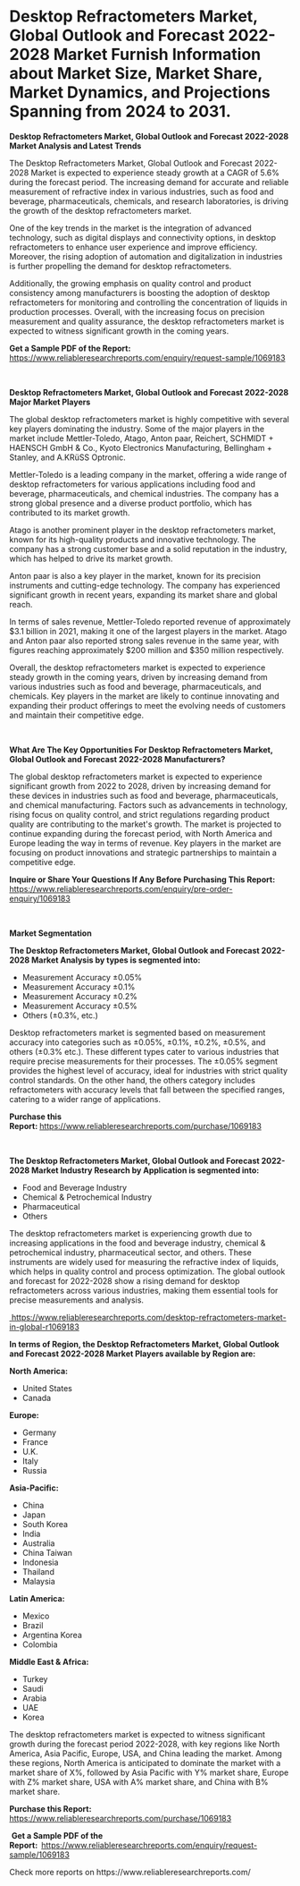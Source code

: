 <p><h1>Desktop Refractometers Market, Global Outlook and Forecast 2022-2028 Market Furnish Information about Market Size, Market Share, Market Dynamics, and Projections Spanning from 2024 to 2031.</h1></p><p><strong>Desktop Refractometers Market, Global Outlook and Forecast 2022-2028 Market Analysis and Latest Trends</strong></p>
<p><p>The Desktop Refractometers Market, Global Outlook and Forecast 2022-2028 Market is expected to experience steady growth at a CAGR of 5.6% during the forecast period. The increasing demand for accurate and reliable measurement of refractive index in various industries, such as food and beverage, pharmaceuticals, chemicals, and research laboratories, is driving the growth of the desktop refractometers market.</p><p>One of the key trends in the market is the integration of advanced technology, such as digital displays and connectivity options, in desktop refractometers to enhance user experience and improve efficiency. Moreover, the rising adoption of automation and digitalization in industries is further propelling the demand for desktop refractometers.</p><p>Additionally, the growing emphasis on quality control and product consistency among manufacturers is boosting the adoption of desktop refractometers for monitoring and controlling the concentration of liquids in production processes. Overall, with the increasing focus on precision measurement and quality assurance, the desktop refractometers market is expected to witness significant growth in the coming years.</p></p>
<p><strong>Get a Sample PDF of the Report:&nbsp;</strong> <a href="https://www.reliableresearchreports.com/enquiry/request-sample/1069183">https://www.reliableresearchreports.com/enquiry/request-sample/1069183</a></p>
<p>&nbsp;</p>
<p><strong>Desktop Refractometers Market, Global Outlook and Forecast 2022-2028 Major Market Players</strong></p>
<p><p>The global desktop refractometers market is highly competitive with several key players dominating the industry. Some of the major players in the market include Mettler-Toledo, Atago, Anton paar, Reichert, SCHMIDT + HAENSCH GmbH & Co., Kyoto Electronics Manufacturing, Bellingham + Stanley, and A.KRüSS Optronic.</p><p>Mettler-Toledo is a leading company in the market, offering a wide range of desktop refractometers for various applications including food and beverage, pharmaceuticals, and chemical industries. The company has a strong global presence and a diverse product portfolio, which has contributed to its market growth.</p><p>Atago is another prominent player in the desktop refractometers market, known for its high-quality products and innovative technology. The company has a strong customer base and a solid reputation in the industry, which has helped to drive its market growth.</p><p>Anton paar is also a key player in the market, known for its precision instruments and cutting-edge technology. The company has experienced significant growth in recent years, expanding its market share and global reach.</p><p>In terms of sales revenue, Mettler-Toledo reported revenue of approximately $3.1 billion in 2021, making it one of the largest players in the market. Atago and Anton paar also reported strong sales revenue in the same year, with figures reaching approximately $200 million and $350 million respectively.</p><p>Overall, the desktop refractometers market is expected to experience steady growth in the coming years, driven by increasing demand from various industries such as food and beverage, pharmaceuticals, and chemicals. Key players in the market are likely to continue innovating and expanding their product offerings to meet the evolving needs of customers and maintain their competitive edge.</p></p>
<p>&nbsp;</p>
<p><strong>What Are The Key Opportunities For Desktop Refractometers Market, Global Outlook and Forecast 2022-2028 Manufacturers?</strong></p>
<p><p>The global desktop refractometers market is expected to experience significant growth from 2022 to 2028, driven by increasing demand for these devices in industries such as food and beverage, pharmaceuticals, and chemical manufacturing. Factors such as advancements in technology, rising focus on quality control, and strict regulations regarding product quality are contributing to the market's growth. The market is projected to continue expanding during the forecast period, with North America and Europe leading the way in terms of revenue. Key players in the market are focusing on product innovations and strategic partnerships to maintain a competitive edge.</p></p>
<p><strong>Inquire or Share Your Questions If Any Before Purchasing This Report:</strong> <a href="https://www.reliableresearchreports.com/enquiry/pre-order-enquiry/1069183">https://www.reliableresearchreports.com/enquiry/pre-order-enquiry/1069183</a></p>
<p>&nbsp;</p>
<p><strong>Market Segmentation</strong></p>
<p><strong>The Desktop Refractometers Market, Global Outlook and Forecast 2022-2028 Market Analysis by types is segmented into:</strong></p>
<p><ul><li>Measurement Accuracy ±0.05%</li><li>Measurement Accuracy ±0.1%</li><li>Measurement Accuracy ±0.2%</li><li>Measurement Accuracy ±0.5%</li><li>Others (±0.3%, etc.)</li></ul></p>
<p><p>Desktop refractometers market is segmented based on measurement accuracy into categories such as ±0.05%, ±0.1%, ±0.2%, ±0.5%, and others (±0.3% etc.). These different types cater to various industries that require precise measurements for their processes. The ±0.05% segment provides the highest level of accuracy, ideal for industries with strict quality control standards. On the other hand, the others category includes refractometers with accuracy levels that fall between the specified ranges, catering to a wider range of applications.</p></p>
<p><strong>Purchase this Report:&nbsp;</strong><a href="https://www.reliableresearchreports.com/purchase/1069183">https://www.reliableresearchreports.com/purchase/1069183</a></p>
<p>&nbsp;</p>
<p><strong>The Desktop Refractometers Market, Global Outlook and Forecast 2022-2028 Market Industry Research by Application is segmented into:</strong></p>
<p><ul><li>Food and Beverage Industry</li><li>Chemical & Petrochemical Industry</li><li>Pharmaceutical</li><li>Others</li></ul></p>
<p><p>The desktop refractometers market is experiencing growth due to increasing applications in the food and beverage industry, chemical & petrochemical industry, pharmaceutical sector, and others. These instruments are widely used for measuring the refractive index of liquids, which helps in quality control and process optimization. The global outlook and forecast for 2022-2028 show a rising demand for desktop refractometers across various industries, making them essential tools for precise measurements and analysis.</p></p>
<p><a href="https://www.reliableresearchreports.com/desktop-refractometers-market-in-global-r1069183">&nbsp;https://www.reliableresearchreports.com/desktop-refractometers-market-in-global-r1069183</a></p>
<p><strong>In terms of Region, the Desktop Refractometers Market, Global Outlook and Forecast 2022-2028 Market Players available by Region are:</strong></p>
<p>
    <p> <strong> North America: </strong>
        <ul>
            <li>United States</li>
            <li>Canada</li>
        </ul>
        </p> 
    <p> <strong> Europe: </strong>
        <ul>
            <li>Germany</li>
            <li>France</li>
            <li>U.K.</li>
            <li>Italy</li>
            <li>Russia</li>
        </ul>
        </p> 
    <p> <strong> Asia-Pacific: </strong>
        <ul>
            <li>China</li>
            <li>Japan</li>
            <li>South Korea</li>
            <li>India</li>
            <li>Australia</li>
            <li>China Taiwan</li>
            <li>Indonesia</li>
            <li>Thailand</li>
            <li>Malaysia</li>
        </ul>
        </p> 
    <p> <strong> Latin America: </strong>
        <ul>
            <li>Mexico</li>
            <li>Brazil</li>
            <li>Argentina Korea</li>
            <li>Colombia</li>
        </ul>
        </p> 
    <p> <strong> Middle East & Africa: </strong>
        <ul>
            <li>Turkey</li>
            <li>Saudi</li>
            <li>Arabia</li>
            <li>UAE</li>
            <li>Korea</li>
        </ul>
    </p>
    </p>
<p><p>The desktop refractometers market is expected to witness significant growth during the forecast period 2022-2028, with key regions like North America, Asia Pacific, Europe, USA, and China leading the market. Among these regions, North America is anticipated to dominate the market with a market share of X%, followed by Asia Pacific with Y% market share, Europe with Z% market share, USA with A% market share, and China with B% market share.</p></p>
<p><strong>Purchase this Report: </strong><a href="https://www.reliableresearchreports.com/purchase/1069183">https://www.reliableresearchreports.com/purchase/1069183</a></p>
<p>&nbsp;<strong>Get a Sample PDF of the Report:&nbsp;&nbsp;</strong><a href="https://www.reliableresearchreports.com/enquiry/request-sample/1069183">https://www.reliableresearchreports.com/enquiry/request-sample/1069183</a></p>
<p><strong></strong></p>
<p>Check more reports on https://www.reliableresearchreports.com/</p>